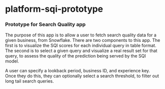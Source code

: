 # platform-sqi-prototype

### Prototype for Search Quality app ###
The purpose of this app is to allow a user to fetch search quality data for a given business, from Snowflake. There are two components to this app. The first is to visualize the SQI scores for each individual query in table format. The second is to select a given query and visualize a real result set for that query, to assess the quality of the prediction being served by the SQI model.

A user can specify a lookback period, business ID, and experience key. Once they do this, they can optionally select a search threshold, to filter out long tail search queries. 



